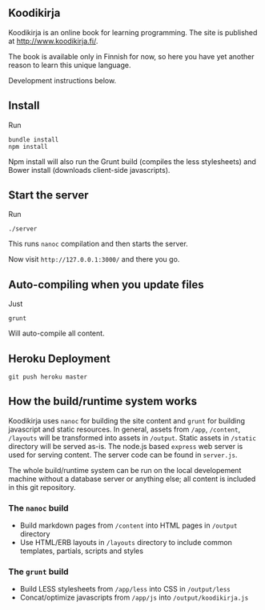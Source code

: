 ## Koodikirja

Koodikirja is an online book for learning programming. The site is published at http://www.koodikirja.fi/.

The book is available only in Finnish for now, so here you have yet another reason to learn this unique language.

Development instructions below.

## Install

Run

    bundle install
    npm install

Npm install will also run the Grunt build (compiles the less stylesheets) and Bower install
(downloads client-side javascripts).

## Start the server

Run

    ./server

This runs `nanoc` compilation and then starts the server.

Now visit `http://127.0.0.1:3000/` and there you go.

## Auto-compiling when you update files

Just

    grunt

Will auto-compile all content.

## Heroku Deployment

    git push heroku master

## How the build/runtime system works

Koodikirja uses `nanoc` for building the site content and `grunt` for building javascript and static resources.
In general, assets from `/app`, `/content`, `/layouts` will be transformed into assets in `/output`. Static assets
in `/static` directory will be served as-is. The node.js based `express` web server is used for serving content.
The server code can be found in `server.js`.

The whole build/runtime system can be run on the local developement machine without a database server or anything else; all content is included in this git repository.

### The `nanoc` build

- Build markdown pages from `/content` into HTML pages in `/output` directory
- Use HTML/ERB layouts in `/layouts` directory to include common templates, partials, scripts and styles

### The `grunt` build

- Build LESS stylesheets from `/app/less` into CSS in `/output/less`
- Concat/optimize javascripts from `/app/js` into `/output/koodikirja.js`
